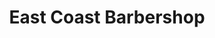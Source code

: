 ---
title: "East Coast Barbershop"
url: /great-yarmouth/east-coast-barbershop/
shop: hairdresser
---